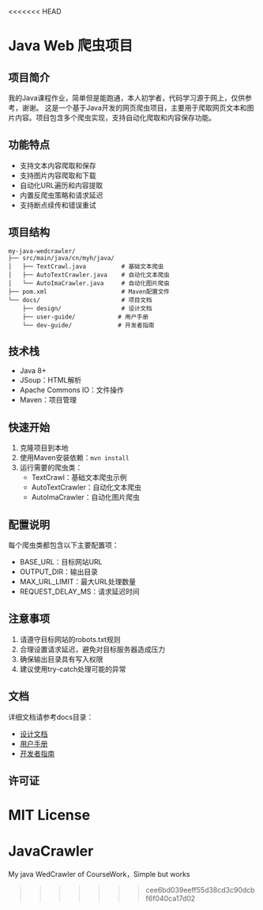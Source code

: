 <<<<<<< HEAD
# Java Web 爬虫项目

## 项目简介
我的Java课程作业，简单但是能跑通，本人初学者，代码学习源于网上，仅供参考，谢谢。
这是一个基于Java开发的网页爬虫项目，主要用于爬取网页文本和图片内容。项目包含多个爬虫实现，支持自动化爬取和内容保存功能。

## 功能特点

- 支持文本内容爬取和保存
- 支持图片内容爬取和下载
- 自动化URL遍历和内容提取
- 内置反爬虫策略和请求延迟
- 支持断点续传和错误重试

## 项目结构

```
my-java-wedcrawler/
├── src/main/java/cn/myh/java/
│   ├── TextCrawl.java          # 基础文本爬虫
│   ├── AutoTextCrawler.java    # 自动化文本爬虫
│   └── AutoImaCrawler.java     # 自动化图片爬虫
├── pom.xml                     # Maven配置文件
└── docs/                       # 项目文档
    ├── design/                 # 设计文档
    ├── user-guide/            # 用户手册
    └── dev-guide/             # 开发者指南
```

## 技术栈

- Java 8+
- JSoup：HTML解析
- Apache Commons IO：文件操作
- Maven：项目管理

## 快速开始

1. 克隆项目到本地
2. 使用Maven安装依赖：`mvn install`
3. 运行需要的爬虫类：
   - TextCrawl：基础文本爬虫示例
   - AutoTextCrawler：自动化文本爬虫
   - AutoImaCrawler：自动化图片爬虫

## 配置说明

每个爬虫类都包含以下主要配置项：

- BASE_URL：目标网站URL
- OUTPUT_DIR：输出目录
- MAX_URL_LIMIT：最大URL处理数量
- REQUEST_DELAY_MS：请求延迟时间

## 注意事项

1. 请遵守目标网站的robots.txt规则
2. 合理设置请求延迟，避免对目标服务器造成压力
3. 确保输出目录具有写入权限
4. 建议使用try-catch处理可能的异常

## 文档

详细文档请参考docs目录：

- [设计文档](docs/design/README.md)
- [用户手册](docs/user-guide/README.md)
- [开发者指南](docs/dev-guide/README.md)

## 许可证

MIT License
=======
# JavaCrawler
My java WedCrawler of CourseWork，Simple but works  
>>>>>>> cee6bd039eeff55d38cd3c90dcbf6f040ca17d02
